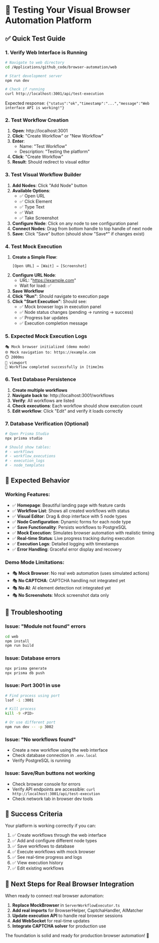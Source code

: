 # 🧪 Testing Your Visual Browser Automation Platform

## ✅ **Quick Test Guide**

### **1. Verify Web Interface is Running**
```bash
# Navigate to web directory
cd /Applications/github_code/browser-automation/web

# Start development server
npm run dev

# Check if running
curl http://localhost:3001/api/test-execution
```

Expected response: `{"status":"ok","timestamp":"...","message":"Web interface API is working!"}`

### **2. Test Workflow Creation**
1. **Open**: http://localhost:3001
2. **Click**: "Create Workflow" or "New Workflow"
3. **Enter**: 
   - Name: "Test Workflow"
   - Description: "Testing the platform"
4. **Click**: "Create Workflow"
5. **Result**: Should redirect to visual editor

### **3. Test Visual Workflow Builder**
1. **Add Nodes**: Click "Add Node" button
2. **Available Options**:
   - ✅ Open URL
   - ✅ Click Element  
   - ✅ Type Text
   - ✅ Wait
   - ✅ Take Screenshot
3. **Configure Node**: Click on any node to see configuration panel
4. **Connect Nodes**: Drag from bottom handle to top handle of next node
5. **Save**: Click "Save" button (should show "Save*" if changes exist)

### **4. Test Mock Execution**
1. **Create a Simple Flow**:
   ```
   [Open URL] → [Wait] → [Screenshot]
   ```
2. **Configure URL Node**:
   - URL: "https://example.com"
   - Wait for load: ✅
3. **Save Workflow**
4. **Click "Run"**: Should navigate to execution page
5. **Click "Start Execution"**: Should see:
   - ✅ Mock browser logs in execution panel
   - ✅ Node status changes (pending → running → success)
   - ✅ Progress bar updates
   - ✅ Execution completion message

### **5. Expected Mock Execution Logs**
```
🎭 Mock browser initialized (demo mode)
🌐 Mock navigation to: https://example.com
⏱️ 2000ms
📸 viewport
🎉 Workflow completed successfully in [time]ms
```

### **6. Test Database Persistence**
1. **Create multiple workflows**
2. **Navigate back to**: http://localhost:3001/workflows
3. **Verify**: All workflows are listed
4. **Check executions**: Each workflow should show execution count
5. **Edit workflow**: Click "Edit" and verify it loads correctly

### **7. Database Verification (Optional)**
```bash
# Open Prisma Studio
npx prisma studio

# Should show tables:
# - workflows
# - workflow_executions  
# - execution_logs
# - node_templates
```

## 🎯 **Expected Behavior**

### **Working Features:**
- ✅ **Homepage**: Beautiful landing page with feature cards
- ✅ **Workflow List**: Shows all created workflows with status
- ✅ **Visual Editor**: Drag & drop interface with 5 node types
- ✅ **Node Configuration**: Dynamic forms for each node type
- ✅ **Save Functionality**: Persists workflows to PostgreSQL
- ✅ **Mock Execution**: Simulates browser automation with realistic timing
- ✅ **Real-time Status**: Live progress tracking during execution
- ✅ **Execution Logs**: Detailed logging with timestamps
- ✅ **Error Handling**: Graceful error display and recovery

### **Demo Mode Limitations:**
- 🎭 **Mock Browser**: No real web automation (uses simulated actions)
- 🎭 **No CAPTCHA**: CAPTCHA handling not integrated yet
- 🎭 **No AI**: AI element detection not integrated yet
- 🎭 **No Screenshots**: Mock screenshot data only

## 🚨 **Troubleshooting**

### **Issue: "Module not found" errors**
```bash
cd web
npm install
npm run build
```

### **Issue: Database errors**
```bash
npx prisma generate
npx prisma db push
```

### **Issue: Port 3001 in use**
```bash
# Find process using port
lsof -i :3001

# Kill process
kill -9 <PID>

# Or use different port
npm run dev -- -p 3002
```

### **Issue: "No workflows found"**
- Create a new workflow using the web interface
- Check database connection in `.env.local`
- Verify PostgreSQL is running

### **Issue: Save/Run buttons not working**
- Check browser console for errors
- Verify API endpoints are accessible: `curl http://localhost:3001/api/test-execution`
- Check network tab in browser dev tools

## 🎊 **Success Criteria**

Your platform is working correctly if you can:
1. ✅ Create workflows through the web interface
2. ✅ Add and configure different node types
3. ✅ Save workflows to database
4. ✅ Execute workflows with mock browser
5. ✅ See real-time progress and logs
6. ✅ View execution history
7. ✅ Edit existing workflows

## 🔄 **Next Steps for Real Browser Integration**

When ready to connect real browser automation:
1. **Replace MockBrowser** in `ServerWorkflowExecutor.ts`
2. **Add real imports** for BrowserHelper, CaptchaHandler, AIMatcher
3. **Update execution API** to handle real browser sessions
4. **Add WebSocket** for real-time updates
5. **Integrate CAPTCHA solver** for production use

The foundation is solid and ready for production browser automation! 🚀
